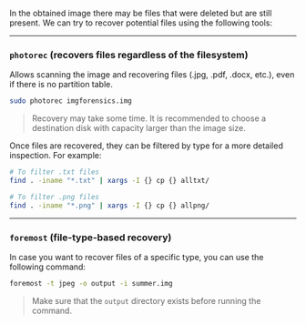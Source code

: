 In the obtained image there may be files that were deleted but are still present. We can try to recover potential files using the following tools:

---

### `photorec` (recovers files regardless of the filesystem)

Allows scanning the image and recovering files (.jpg, .pdf, .docx, etc.), even if there is no partition table.

```bash
sudo photorec imgforensics.img
```

> Recovery may take some time.
> It is recommended to choose a destination disk with capacity larger than the image size.

Once files are recovered, they can be filtered by type for a more detailed inspection. For example:

```bash
# To filter .txt files
find . -iname "*.txt" | xargs -I {} cp {} alltxt/

# To filter .png files
find . -iname "*.png" | xargs -I {} cp {} allpng/
```

---

### `foremost` (file-type-based recovery)

In case you want to recover files of a specific type, you can use the following command:

```bash
foremost -t jpeg -o output -i summer.img
```

> Make sure that the `output` directory exists before running the command.




